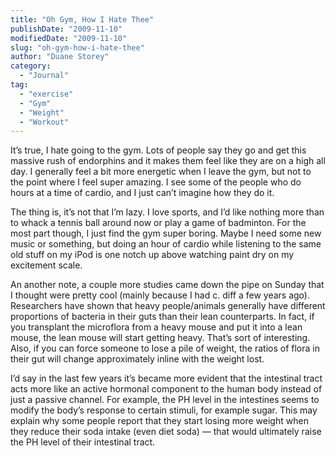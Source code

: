 ```yaml
---
title: "Oh Gym, How I Hate Thee"
publishDate: "2009-11-10"
modifiedDate: "2009-11-10"
slug: "oh-gym-how-i-hate-thee"
author: "Duane Storey"
category:
  - "Journal"
tag:
  - "exercise"
  - "Gym"
  - "Weight"
  - "Workout"
---
```


It’s true, I hate going to the gym. Lots of people say they go and get this massive rush of endorphins and it makes them feel like they are on a high all day. I generally feel a bit more energetic when I leave the gym, but not to the point where I feel super amazing. I see some of the people who do hours at a time of cardio, and I just can’t imagine how they do it.

The thing is, it’s not that I’m lazy. I love sports, and I’d like nothing more than to whack a tennis ball around now or play a game of badminton. For the most part though, I just find the gym super boring. Maybe I need some new music or something, but doing an hour of cardio while listening to the same old stuff on my iPod is one notch up above watching paint dry on my excitement scale.

An another note, a couple more studies came down the pipe on Sunday that I thought were pretty cool (mainly because I had c. diff a few years ago). Researchers have shown that heavy people/animals generally have different proportions of bacteria in their guts than their lean counterparts. In fact, if you transplant the microflora from a heavy mouse and put it into a lean mouse, the lean mouse will start getting heavy. That’s sort of interesting. Also, if you can force someone to lose a pile of weight, the ratios of flora in their gut will change approximately inline with the weight lost.

I’d say in the last few years it’s became more evident that the intestinal tract acts more like an active hormonal component to the human body instead of just a passive channel. For example, the PH level in the intestines seems to modify the body’s response to certain stimuli, for example sugar. This may explain why some people report that they start losing more weight when they reduce their soda intake (even diet soda) — that would ultimately raise the PH level of their intestinal tract.